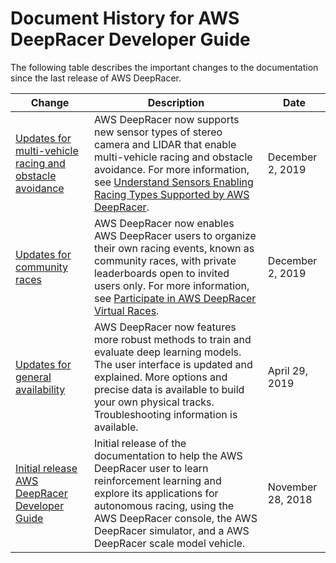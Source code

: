 # Document History for AWS DeepRacer Developer Guide<a name="doc-history"></a>

The following table describes the important changes to the documentation since the last release of AWS DeepRacer\.

| Change | Description | Date | 
| --- |--- |--- |
| [Updates for multi\-vehicle racing and obstacle avoidance](#doc-history) | AWS DeepRacer now supports new sensor types of stereo camera and LIDAR that enable multi\-vehicle racing and obstacle avoidance\. For more information, see [Understand Sensors Enabling Racing Types Supported by AWS DeepRacer](deepracer-choose-race-type.md)\. | December 2, 2019 | 
| [Updates for community races](#doc-history) | AWS DeepRacer now enables AWS DeepRacer users to organize their own racing events, known as community races, with private leaderboards open to invited users only\. For more information, see [Participate in AWS DeepRacer Virtual Races](deepracer-racing-series.md)\. | December 2, 2019 | 
| [Updates for general availability](#doc-history) | AWS DeepRacer now features more robust methods to train and evaluate deep learning models\. The user interface is updated and explained\. More options and precise data is available to build your own physical tracks\. Troubleshooting information is available\. | April 29, 2019 | 
| [Initial release AWS DeepRacer Developer Guide](#doc-history) | Initial release of the documentation to help the AWS DeepRacer user to learn reinforcement learning and explore its applications for autonomous racing, using the AWS DeepRacer console, the AWS DeepRacer simulator, and a AWS DeepRacer scale model vehicle\. | November 28, 2018 | 